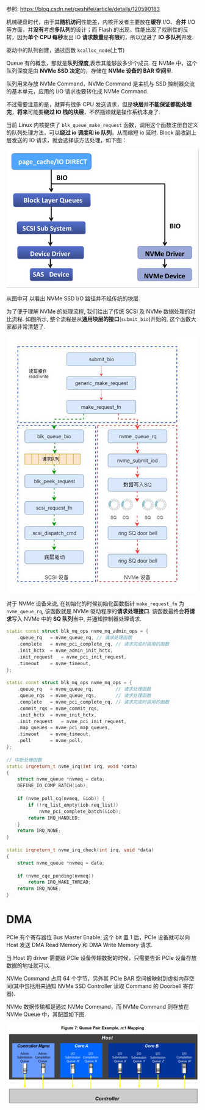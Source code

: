 





参照: https://blog.csdn.net/geshifei/article/details/120590183

机械硬盘时代，由于其**随机访问**性能差，内核开发者主要放在**缓存** I/O、**合并** I/O 等方面，并**没有**考虑**多队列**的设计；而 Flash 的出现，性能出现了戏剧性的反转，因为**单个 CPU 每秒**发出 IO **请求数量**是**有限**的，所以促进了 **IO 多队列**开发.

驱动中的队列创建，通过函数 `kcalloc_node`(上节)

Queue 有的概念，那就是**队列深度**,表示其能够放多少个成员. 在 NVMe 中，这个队列深度是由 **NVMe SSD 决定**的，存储在 **NVMe 设备的 BAR 空间**里.

队列用来存放 NVMe Command，NVMe Command 是主机与 SSD 控制器交流的基本单元，应用的 I/O 请求也要转化成 NVMe Command.

不过需要注意的是，就算有很多 CPU 发送请求，但是**块层**并**不能保证都能处理完**，**将来**可能要**绕过 IO 栈的块层**，不然瓶颈就是操作系统本身了.

当前 Linux 内核提供了 `blk_queue_make_request` 函数，调用这个函数注册自定义的队列处理方法，可以**绕过 io 调度和 io 队列**，从而缩短 io 延时. Block 层收到上层发送的 IO 请求，就会选择该方法处理，如下图：

![2023-03-16-21-10-20.png](./images/2023-03-16-21-10-20.png)

从图中可 以看出 NVMe SSD I/O 路径并不经传统的块层.










为了便于理解 NVMe 的处理流程, 我们给出了传统 SCSI 及 NVMe 数据处理的对比流程. 如图所示, 整个流程是从**通用块层的接口**(`submit_bio`)开始的, 这个函数大家都非常清楚了.

![2023-02-09-21-45-27.png](./images/2023-02-09-21-45-27.png)

对于 NVMe 设备来说, 在初始化的时候初始化函数指针 `make_request_fn` 为 `nvme_queue_rq`, 该函数就是 NVMe 驱动程序的**请求处理接口**. 该函数最终会**将请求**写入 NVMe 中的 **SQ 队列**当中, 并通知控制器处理请求.

```cpp
static const struct blk_mq_ops nvme_mq_admin_ops = {
	.queue_rq	= nvme_queue_rq, // 请求处理函数
	.complete	= nvme_pci_complete_rq, // 请求完成时调用的函数
	.init_hctx	= nvme_admin_init_hctx,
	.init_request	= nvme_pci_init_request,
	.timeout	= nvme_timeout,
};

static const struct blk_mq_ops nvme_mq_ops = {
	.queue_rq	= nvme_queue_rq,        // 请求处理函数
	.queue_rqs	= nvme_queue_rqs,       // 请求处理函数
	.complete	= nvme_pci_complete_rq, // 请求完成时调用的函数
	.commit_rqs	= nvme_commit_rqs,
	.init_hctx	= nvme_init_hctx,
	.init_request	= nvme_pci_init_request,
	.map_queues	= nvme_pci_map_queues,
	.timeout	= nvme_timeout,
	.poll		= nvme_poll,
};

// 中断处理函数
static irqreturn_t nvme_irq(int irq, void *data)
{
	struct nvme_queue *nvmeq = data;
	DEFINE_IO_COMP_BATCH(iob);

	if (nvme_poll_cq(nvmeq, &iob)) {
		if (!rq_list_empty(iob.req_list))
			nvme_pci_complete_batch(&iob);
		return IRQ_HANDLED;
	}
	return IRQ_NONE;
}

static irqreturn_t nvme_irq_check(int irq, void *data)
{
	struct nvme_queue *nvmeq = data;

	if (nvme_cqe_pending(nvmeq))
		return IRQ_WAKE_THREAD;
	return IRQ_NONE;
}
```




# DMA

PCIe 有个寄存器位 Bus Master Enable, 这个 bit 置 1 后，PCIe 设备就可以向 Host 发送 DMA Read Memory 和 DMA Write Memory 请求.

当 Host 的 driver 需要跟 PCIe 设备传输数据的时候，只需要告诉 PCIe 设备存放数据的地址就可以.

NVMe Command 占用 64 个字节，另外其 PCIe BAR 空间被映射到虚拟内存空间(其中包括用来通知 NVMe SSD Controller 读取 Command 的 Doorbell 寄存器).

NVMe 数据传输都是通过 NVMe Command，而 NVMe Command 则存放在 NVMe Queue 中，其配置如下图.

![2023-03-16-22-03-20.png](./images/2023-03-16-22-03-20.png)

